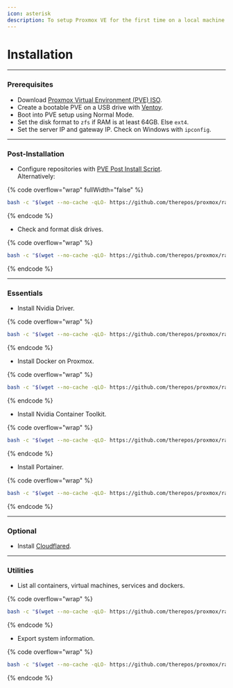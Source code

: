 ```yaml
---
icon: asterisk
description: To setup Proxmox VE for the first time on a local machine.
---
```


# Installation

***

### Prerequisites

* Download [Proxmox Virtual Environment (PVE) ISO](https://www.proxmox.com/en/downloads).
* Create a bootable PVE on a USB drive with [Ventoy](https://www.ventoy.net/en/download.html).
* Boot into PVE setup using Normal Mode.
* Set the disk format to `zfs` if RAM is at least 64GB.  Else `ext4`.
* Set the server IP and gateway IP. Check on Windows with `ipconfig`.



***

### Post-Installation

* Configure repositories with [PVE Post Install Script](https://tteck.github.io/Proxmox/#proxmox-ve-post-install). \
  Alternatively:

{% code overflow="wrap" fullWidth="false" %}
```bash
bash -c "$(wget --no-cache -qLO- https://github.com/therepos/proxmox/raw/main/installers/install-postpve.sh)"
```
{% endcode %}

* Check and format disk drives.

{% code overflow="wrap" %}
```bash
bash -c "$(wget --no-cache -qLO- https://github.com/therepos/proxmox/raw/main/util/formatdisk.sh)"
```
{% endcode %}

***

### Essentials

* Install Nvidia Driver.

{% code overflow="wrap" %}
```bash
bash -c "$(wget --no-cache -qLO- https://github.com/therepos/proxmox/raw/main/installers/install-nvidiadriver.sh)"
```
{% endcode %}

* Install Docker on Proxmox.

{% code overflow="wrap" %}
```bash
bash -c "$(wget --no-cache -qLO- https://github.com/therepos/proxmox/raw/main/installers/install-dockerhost.sh)"
```
{% endcode %}

* Install Nvidia Container Toolkit.

{% code overflow="wrap" %}
```bash
bash -c "$(wget --no-cache -qLO- https://github.com/therepos/proxmox/raw/main/installers/install-nvidiact.sh)"
```
{% endcode %}

* Install Portainer.

{% code overflow="wrap" %}
```bash
bash -c "$(wget --no-cache -qLO- https://github.com/therepos/proxmox/raw/main/installers/install-portainer.sh)"
```
{% endcode %}



***

### Optional

* Install [Cloudflared](https://tteck.github.io/Proxmox/#cloudflared-lxc).



***

### Utilities

* List all containers, virtual machines, services and dockers.

{% code overflow="wrap" %}
```bash
bash -c "$(wget --no-cache -qLO- https://github.com/therepos/proxmox/raw/main/util/list-ct.sh)"
```
{% endcode %}

* Export system information.

{% code overflow="wrap" %}
```bash
bash -c "$(wget --no-cache -qLO- https://github.com/therepos/proxmox/raw/main/util/get-sysinfo.sh)"
```
{% endcode %}

